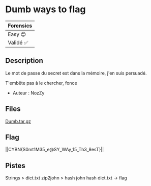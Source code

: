 
# Dumb ways to flag

| Forensics |
|-----------|
| Easy 😊 |
| Validé ✅  |
## Description

Le mot de passe du secret est dans la mémoire, j'en suis persuadé.

T'embête pas à le chercher, fonce

- Auteur : NozZy

## Files
[Dumb.tar.gz](https://files.cybernight-c.tf/Dumb.tar.gz)

## Flag
||CYBN{S0mt1M35_e@SY_WAy_15_Th3_8esT}||

## Pistes
Strings > dict.txt 
zip2john > hash
john hash dict.txt -> flag
